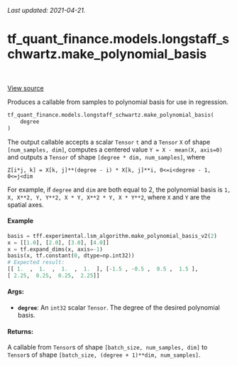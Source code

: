 <!--
This file is generated by a tool. Do not edit directly.
For open-source contributions the docs will be updated automatically.
-->

*Last updated: 2021-04-21.*

<div itemscope itemtype="http://developers.google.com/ReferenceObject">
<meta itemprop="name" content="tf_quant_finance.models.longstaff_schwartz.make_polynomial_basis" />
<meta itemprop="path" content="Stable" />
</div>

# tf_quant_finance.models.longstaff_schwartz.make_polynomial_basis

<!-- Insert buttons and diff -->

<table class="tfo-notebook-buttons tfo-api" align="left">
</table>

<a target="_blank" href="https://github.com/google/tf-quant-finance/blob/master/tf_quant_finance/models/longstaff_schwartz/lsm.py">View source</a>



Produces a callable from samples to polynomial basis for use in regression.

```python
tf_quant_finance.models.longstaff_schwartz.make_polynomial_basis(
    degree
)
```



<!-- Placeholder for "Used in" -->

The output callable accepts a scalar `Tensor` `t` and a `Tensor` `X` of
shape `[num_samples, dim]`, computes a centered value
`Y = X - mean(X, axis=0)` and outputs a `Tensor` of shape
`[degree * dim, num_samples]`, where
```
Z[i*j, k] = X[k, j]**(degree - i) * X[k, j]**i, 0<=i<degree - 1, 0<=j<dim
```
For example, if `degree` and `dim` are both equal to 2, the polynomial basis
is `1, X, X**2, Y, Y**2, X * Y, X**2 * Y, X * Y**2`, where `X` and `Y` are
the spatial axes.

#### Example
```python
basis = tff.experimental.lsm_algorithm.make_polynomial_basis_v2(2)
x = [[1.0], [2.0], [3.0], [4.0]]
x = tf.expand_dims(x, axis=-1)
basis(x, tf.constant(0, dtype=np.int32))
# Expected result:
[[ 1.  ,  1.  ,  1.  ,  1.  ], [-1.5 , -0.5 ,  0.5 ,  1.5 ],
[ 2.25,  0.25,  0.25,  2.25]]
```

#### Args:


* <b>`degree`</b>: An `int32` scalar `Tensor`. The degree of the desired polynomial
  basis.


#### Returns:

A callable from `Tensor`s of shape `[batch_size, num_samples, dim]` to
`Tensor`s of shape `[batch_size, (degree + 1)**dim, num_samples]`.
